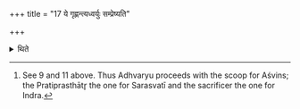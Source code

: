 +++
title = "17 ये गृह्णन्त्यध्वर्युः सम्प्रेष्यति"

+++

<details><summary>थिते</summary>

17. who scoop them.[^1] The Adhvaryu gives calls.  

[^1]: See 9 and 11 above. Thus Adhvaryu proceeds with the scoop for Aśvins; the Pratiprasthātr̥ the one for Sarasvatī and the sacrificer the one for Indra.  
</details>
